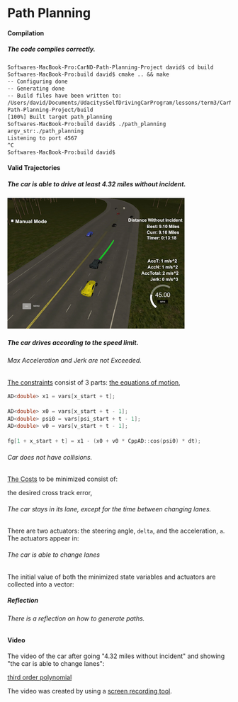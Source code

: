 # Path Planning

#### Compilation
##### The code compiles correctly.

``` shell
Softwares-MacBook-Pro:CarND-Path-Planning-Project david$ cd build
Softwares-MacBook-Pro:build david$ cmake .. && make
-- Configuring done
-- Generating done
-- Build files have been written to: /Users/david/Documents/UdacitysSelfDrivingCarProgram/lessons/term3/CarND-Path-Planning-Project/build
[100%] Built target path_planning
Softwares-MacBook-Pro:build david$ ./path_planning
argv_str:./path_planning
Listening to port 4567
^C
Softwares-MacBook-Pro:build david$
```

#### Valid Trajectories
##### The car is able to drive at least 4.32 miles without incident.
![alt text](images/lanes.png "movie slide")

##### The car drives according to the speed limit.


###### Max Acceleration and Jerk are not Exceeded.

[The constraints](https://github.com/autohandle/CarNDMPCProject/blob/def705e76b0e3c370ba75dac1220d152f887586b/src/MPC.cpp#L144-L214) consist of 3 parts: [the equations of motion](https://github.com/autohandle/CarNDMPCProject/blob/def705e76b0e3c370ba75dac1220d152f887586b/src/MPC.cpp#L163-L213),
``` C++
AD<double> x1 = vars[x_start + t];

AD<double> x0 = vars[x_start + t - 1];
AD<double> psi0 = vars[psi_start + t - 1];
AD<double> v0 = vars[v_start + t - 1];

fg[1 + x_start + t] = x1 - (x0 + v0 * CppAD::cos(psi0) * dt);

```


###### Car does not have collisions.

[The Costs](https://github.com/autohandle/CarNDMPCProject/blob/def705e76b0e3c370ba75dac1220d152f887586b/src/MPC.cpp#L88-L138) to be minimized consist of:

the desired cross track error,


###### The car stays in its lane, except for the time between changing lanes.

There are two actuators: the steering angle, `delta`, and the acceleration, `a`. The actuators appear in:


###### The car is able to change lanes

The initial value of both the minimized state variables and actuators are collected into a vector:



##### Reflection
###### There is a reflection on how to generate paths.


#### Video

The video of the car after going "4.32 miles without incident" and showing "the car is able to change lanes":

[third order polynomial](https://s3.amazonaws.com/autohandle.com/video/CarND-Path-Planning-Project.mp4)


The video was created by using a [screen recording tool](http://www.idownloadblog.com/2016/02/26/how-to-record-part-of-mac-screen-quicktime/).

